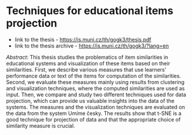 # Techniques for educational items projection

* link to the thesis - https://is.muni.cz/th/gogk3/thesis.pdf
* link to the thesis archive - https://is.muni.cz/th/gogk3/?lang=en

_Abstract_:
This thesis studies the problematics of item similarities in educational systems and visualization of these items based on their similarities. First, we describe various measures that use learners’ performance data or text of the items for computation of the similarities. Second, we evaluate these measures mainly using results from clustering and visualization techniques, where the computed similarities are used as input. Then, we compare and study two different techniques used for data projection, which can provide us valuable insights into the data of the systems. The measures and the visualization techniques are evaluated on the data from the system Umíme česky. The results show that t-SNE is a good technique for projection of data and that the appropriate choice of similarity measure is crucial.
